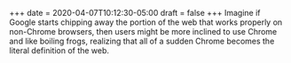 +++
date = 2020-04-07T10:12:30-05:00
draft = false
+++
Imagine if Google starts chipping away the portion of the web that works properly on non-Chrome browsers, then users might be more inclined to use Chrome and like boiling frogs, realizing that all of a sudden Chrome becomes the literal definition of the web.